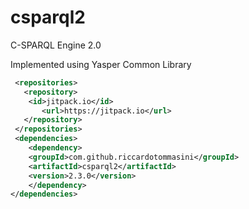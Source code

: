 # csparql2
C-SPARQL Engine 2.0

Implemented using Yasper Common Library


```xml
 <repositories>
   <repository>
    <id>jitpack.io</id>
       <url>https://jitpack.io</url>
   </repository>
 </repositories>
 <dependencies>
    <dependency>        
	<groupId>com.github.riccardotommasini</groupId>
	<artifactId>csparql2</artifactId>
	<version>2.3.0</version>
    </dependency>
</dependencies>
```

